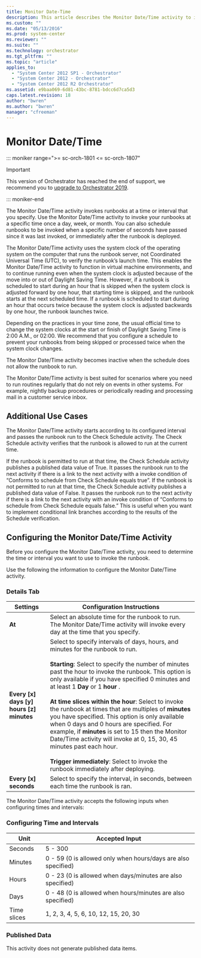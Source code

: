 ```yaml
---
title: Monitor Date-Time 
description: This article describes the Monitor Date/Time activity to invoke your runbooks at a specific time once a day, week, or month.
ms.custom: ""
ms.date: "05/13/2016"
ms.prod: system-center
ms.reviewer: ""
ms.suite: ""
ms.technology: orchestrator
ms.tgt_pltfrm: ""
ms.topic: "article"
applies_to:
  - "System Center 2012 SP1 - Orchestrator"
  - "System Center 2012 - Orchestrator"
  - "System Center 2012 R2 Orchestrator"
ms.assetid: e9baa069-6d81-43bc-8781-bdcc6d7ca5d3
caps.latest.revision: 18
author: "bwren"
ms.author: "bwren"
manager: "cfreeman"
---
```

# Monitor Date/Time

::: moniker range=">= sc-orch-1801 <= sc-orch-1807"

> [!IMPORTANT]
>
> This version of Orchestrator has reached the end of support, we recommend you to [upgrade to Orchestrator 2019](../index.yml).

::: moniker-end

The Monitor Date/Time activity invokes runbooks at a time or interval that you specify. Use the Monitor Date/Time activity to invoke your runbooks at a specific time once a day, week, or month. You can also schedule runbooks to be invoked when a specific number of seconds have passed since it was last invoked, or immediately after the runbook is deployed.  

 The Monitor Date/Time activity uses the system clock of the operating system on the computer that runs the runbook server, not Coordinated Universal Time (UTC), to verify the runbook’s launch time. This enables the Monitor Date/Time activity to function in virtual machine environments, and to continue running even when the system clock is adjusted because of the move into or out of Daylight Saving Time. However, if a runbook is scheduled to start during an hour that is skipped when the system clock is adjusted forward by one hour, that starting time is skipped, and the runbook starts at the next scheduled time. If a runbook is scheduled to start during an hour that occurs twice because the system clock is adjusted backwards by one hour, the runbook launches twice.  

 Depending on the practices in your time zone, the usual official time to change the system clocks at the start or finish of Daylight Saving Time is 2:00 A.M., or 02:00. We recommend that you configure a schedule to prevent your runbooks from being skipped or processed twice when the system clock changes.  

 The Monitor Date/Time activity becomes inactive when the schedule does not allow the runbook to run.  

 The Monitor Date/Time activity is best suited for scenarios where you need to run routines regularly that do not rely on events in other systems. For example, nightly backup procedures or periodically reading and processing mail in a customer service inbox.  

## Additional Use Cases  
 The Monitor Date/Time activity starts according to its configured interval and passes the runbook run to the Check Schedule activity. The Check Schedule activity verifies that the runbook is allowed to run at the current time.  

 If the runbook is permitted to run at that time, the Check Schedule activity publishes a published data value of True. It passes the runbook run to the next activity if there is a link to the next activity with a invoke condition of “Conforms to schedule from Check Schedule equals true”. If the runbook is not permitted to run at that time, the Check Schedule activity publishes a published data value of False. It passes the runbook run to the next activity if there is a link to the next activity with an invoke condition of “Conforms to schedule from Check Schedule equals false.” This is useful when you want to implement conditional link branches according to the results of the Schedule verification.  

## Configuring the Monitor Date/Time Activity  
 Before you configure the Monitor Date/Time activity, you need to determine the time or interval you want to use to invoke the runbook.  

 Use the following the information to configure the Monitor Date/Time activity.  

### Details Tab  

|Settings|Configuration Instructions|  
|--------------|--------------------------------|  
|**At**|Select an absolute time for the runbook to run. The Monitor Date/Time activity will invoke every day at the time that you specify.|  
|**Every [x] days [y] hours [z] minutes**|Select to specify intervals of days, hours, and minutes for the runbook to run.<br /><br /> **Starting**: Select to specify the number of minutes past the hour to invoke the runbook. This option is only available if you have specified 0 minutes and at least 1 **Day** or 1 **hour** .<br /><br /> **At time slices within the hour**: Select to invoke the runbook at times that are multiples of **minutes** you have specified. This option is only available when 0 days and 0 hours are specified. For example, if **minutes** is set to 15 then the Monitor Date/Time activity will invoke at 0, 15, 30, 45 minutes past each hour.<br /><br /> **Trigger immediately**: Select to invoke the runbook immediately after deploying.|  
|**Every [x] seconds**|Select to specify the interval, in seconds, between each time the runbook is ran.|  

 The Monitor Date/Time activity accepts the following inputs when configuring times and intervals:  

### Configuring Time and Intervals  

|Unit|Accepted Input|  
|----------|--------------------|  
|Seconds|5 - 300|  
|Minutes|0 - 59 (0 is allowed only when hours/days are also specified)|  
|Hours|0 - 23 (0 is allowed when days/minutes are also specified)|  
|Days|0 - 48 (0 is allowed when hours/minutes are also specified)|  
|Time slices|1, 2, 3, 4, 5, 6, 10, 12, 15, 20, 30|  

### Published Data  
 This activity does not generate published data items.